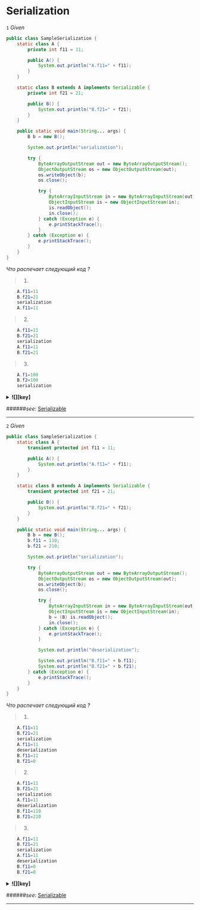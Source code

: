 # Serialization #

<a name="a1"></a>
`1` *Given*

```java
public class SampleSerialization {
    static class A {
        private int f11 = 11;

        public A() {
            System.out.println("A.f11=" + f11);
        }
    }

    static class B extends A implements Serializable {
        private int f21 = 21;

        public B() {
            System.out.println("B.f21=" + f21);
        }
    }

    public static void main(String... args) {
        B b = new B();

        System.out.println("serialization");

        try {
            ByteArrayOutputStream out = new ByteArrayOutputStream();
            ObjectOutputStream os = new ObjectOutputStream(out);
            os.writeObject(b);
            os.close();

            try {
                ByteArrayInputStream in = new ByteArrayInputStream(out.toByteArray());
                ObjectInputStream is = new ObjectInputStream(in);
                is.readObject();
                in.close();
            } catch (Exception e) {
                e.printStackTrace();
            }
        } catch (Exception e) {
            e.printStackTrace();
        }
    }
}
```

*Что распечает следующий код ?*
>1.
```java 
    A.f11=11
    B.f21=21
    serialization
    A.f11=11
```
>2.
```java 
    A.f11=11
    B.f21=21
    serialization
    A.f11=11
    B.f21=21
```
>3.
```java 
    A.f1=100
    B.f2=100
    serialization
```

<details>
  <summary><strong title="1">![][key]</strong></summary>
    1 are correct.
    During deserialization, the fields of non-serializable classes will be initialized using the public or protected no-arg constructor of the class. A no-arg constructor must be accessible to the subclass that is serializable. The fields of serializable subclasses will be restored from the stream.</br>
    
    <a href="SampleSerialization1.java" title="SampleSerialization1.java">![][code]</a>
</details>

######*see*: [Serializable](http://docs.oracle.com/javase/7/docs/api/index.html?java/io/Serializable.html)

***
<a name="a2"></a>
`2` *Given*

```java
public class SampleSerialization {
    static class A {
        transient protected int f11 = 11;

        public A() {
            System.out.println("A.f11=" + f11);
        }
    }

    static class B extends A implements Serializable {
        transient protected int f21 = 21;

        public B() {
            System.out.println("B.f21=" + f21);
        }
    }

    public static void main(String... args) {
        B b = new B();
        b.f11 = 110;
        b.f21 = 210;

        System.out.println("serialization");

        try {
            ByteArrayOutputStream out = new ByteArrayOutputStream();
            ObjectOutputStream os = new ObjectOutputStream(out);
            os.writeObject(b);
            os.close();

            try {
                ByteArrayInputStream in = new ByteArrayInputStream(out.toByteArray());
                ObjectInputStream is = new ObjectInputStream(in);
                b = (B) is.readObject();
                in.close();
            } catch (Exception e) {
                e.printStackTrace();
            }

            System.out.println("deserialization");

            System.out.println("B.f11=" + b.f11);
            System.out.println("B.f21=" + b.f21);
        } catch (Exception e) {
            e.printStackTrace();
        }
    }
}
```

*Что распечает следующий код ?*
>1.
```java 
    A.f11=11
    B.f21=21
    serialization
    A.f11=11
    deserialization
    B.f11=11
    B.f21=0
```
>2.
```java 
    A.f11=11
    B.f21=21
    serialization
    A.f11=11
    deserialization
    B.f11=110
    B.f21=210
```
>3.
```java 
    A.f11=11
    B.f21=21
    serialization
    A.f11=11
    deserialization
    B.f11=0
    B.f21=0
```

<details>
  <summary><strong title="1">![][key]</strong></summary>
    1 are correct.
    During deserialization, the fields of non-serializable classes will be initialized using the public or protected no-arg constructor of the class. A no-arg constructor must be accessible to the subclass that is serializable. The fields of serializable subclasses will be restored from the stream.</br>
    <a href="SampleSerialization2.java" title="SampleSerialization2.java">![][code]</a>
</details>

######*see*: [Serializable](http://docs.oracle.com/javase/7/docs/api/index.html?java/io/Serializable.html)
***

[key]: https://github.com/vnsmn/interview/blob/master/images/key.png
[help]: https://github.com/vnsmn/interview/blob/master/images/question-24.png
[code]: https://github.com/vnsmn/interview/blob/master/images/source-code-24.png
